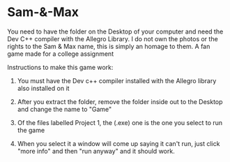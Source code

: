 # Sam-&-Max
You need to have the folder on the Desktop of your computer and need the Dev C++ compiler with the Allegro Library. I do not own the photos or the rights to the Sam & Max name, this is simply an homage to them. A fan game made for a college assignment
  
Instructions to make this game work:
1. You must have the Dev c++ compiler installed with the Allegro library also installed on it

2. After you extract the folder, remove the folder inside out to the Desktop and change the name to "Game"

3. Of the files labelled Project 1, the (.exe) one is the one you select to run the game

4. When you select it a window will come up saying it can't run, just click "more info" and then "run anyway" and it should work.
